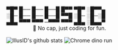 ▀█▀ █── █── █──█ █▀▀ ▀█▀ ░█▀▀▄ \
░█─ █── █── █──█ ▀▀█ ░█─ ░█─░█ \
▄█▄ ▀▀▀ ▀▀▀ ─▀▀▀ ▀▀▀ ▄█▄ ░█▄▄▀ \
&emsp;&emsp;&emsp;&emsp;&emsp;🐳 No cap, just coding for fun.

<img align="center" src="https://github-readme-stats.vercel.app/api?username=IllusID&show_icons=true&theme=dark&line_height=27" alt="IllusID's github stats"/>
<img align="center" src="https://mir-s3-cdn-cf.behance.net/project_modules/max_1200/4ff07986208593.5d9a654e92f36.gif" alt="Chrome dino run"/>
